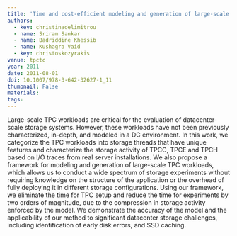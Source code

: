 ```yaml
---
title: 'Time and cost-efficient modeling and generation of large-scale tpcc/tpce/tpch workloads'
authors:
  - key: christinadelimitrou
  - name: Sriram Sankar
  - name: Badriddine Khessib
  - name: Kushagra Vaid
  - key: christoskozyrakis
venue: tpctc
year: 2011
date: 2011-08-01
doi: 10.1007/978-3-642-32627-1_11
thumbnail: False
materials:
tags:
---
```

Large-scale TPC workloads are critical for the evaluation of datacenter-scale storage systems. However, these workloads have not been previously characterized, in-depth, and modeled in a DC environment. In this work, we categorize the TPC workloads into storage threads that have unique features and characterize the storage activity of TPCC, TPCE and TPCH based on I/O traces from real server installations. We also propose a framework for modeling and generation of large-scale TPC workloads, which allows us to conduct a wide spectrum of storage experiments without requiring knowledge on the structure of the application or the overhead of fully deploying it in different storage configurations. Using our framework, we eliminate the time for TPC setup and reduce the time for experiments by two orders of magnitude, due to the compression in storage activity enforced by the model. We demonstrate the accuracy of the model and the applicability of our method to significant datacenter storage challenges, including identification of early disk errors, and SSD caching.
